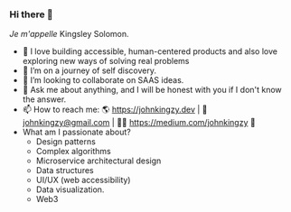 ### Hi there 👋 
_Je m'appelle_ Kingsley Solomon.
<!--
**johnkingzy/johnkingzy** is a ✨ _special_ ✨ repository because its `README.md` (this file) appears on your GitHub profile.
Here are some ideas to get you started:
-->
- 🔭 I love building accessible, human-centered products and also love exploring new ways of solving real problems
- 🌱 I’m on a journey of self discovery.
- 👯 I’m looking to collaborate on SAAS ideas.
- 💬 Ask me about anything, and I will be honest with you if I don't know the answer.
- 📫 How to reach me: 🌎 https://johnkingzy.dev | 📨 johnkingzy@gmail.com | ✍🏻 https://medium.com/johnkingzy 🤝 
- What am I passionate about?
  -  Design patterns
  -  Complex algorithms
  -  Microservice architectural design
  -  Data structures
  -  UI/UX (web accessibility)
  -  Data visualization.
  -  Web3
<!-- - 😄 Pronouns: 
- 🤔 I’m looking for help with ...
- ⚡ Fun fact: ... -->


